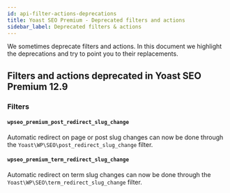 ```yaml
---
id: api-filter-actions-deprecations
title: Yoast SEO Premium - Deprecated filters and actions
sidebar_label: Deprecated filters & actions
---
```


We sometimes deprecate filters and actions. In this document we highlight the deprecations and try
to point you to their replacements.

## Filters and actions deprecated in Yoast SEO Premium 12.9

### Filters

#### `wpseo_premium_post_redirect_slug_change`
Automatic redirect on page or post slug changes can now be done through the `Yoast\WP\SEO\post_redirect_slug_change` filter.

#### `wpseo_premium_term_redirect_slug_change`
Automatic redirect on term slug changes can now be done through the `Yoast\WP\SEO\term_redirect_slug_change` filter.
